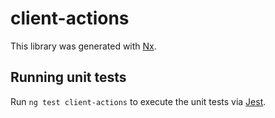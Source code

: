 # client-actions

This library was generated with [Nx](https://nx.dev).

## Running unit tests

Run `ng test client-actions` to execute the unit tests via [Jest](https://jestjs.io).

